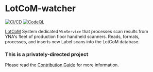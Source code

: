 # LotCoM-watcher

[![CI/CD](https://github.com/LotCoM/LotCom-watcher/actions/workflows/cicd.yml/badge.svg)](https://github.com/LotCoM/LotCom-watcher/actions/workflows/cicd.yml) [![CodeQL](https://github.com/LotCoM/LotCom-watcher/actions/workflows/github-code-scanning/codeql/badge.svg)](https://github.com/LotCoM/LotCom-watcher/actions/workflows/github-code-scanning/codeql)

[LotCoM](https://github.com/LotCoM) System dedicated `WinService` that processes scan results from YNA's fleet of production floor handheld scanners. Reads, formats, processes, and inserts new Label scans into the LotCoM database.

### This is a privately-directed project

Please read the [Contribution Guide](https://github.com/LotCoM/LotCoM-watcher/blob/develop/CONTRIBUTING.md) for more information.
